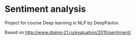 # Sentiment analysis

Project for course Deep learning in NLP by DeepPavlov.

Based on http://www.dialog-21.ru/evaluation/2015/sentiment/

